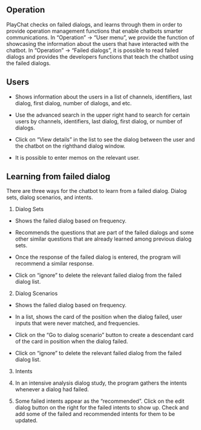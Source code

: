 ## Operation

PlayChat checks on failed dialogs, and learns through them in order to provide operation management functions that enable chatbots smarter communications. In “Operation” -> “User menu”, we provide the function of showcasing the information about the users that have interacted with the chatbot. In “Operation” -> “Failed dialogs”, it is possible to read failed dialogs and provides the developers functions that teach the chatbot using the failed dialogs.

## Users

* Shows information about the users in a list of channels, identifiers, last dialog, first dialog, number of dialogs, and etc.

* Use the advanced search in the upper right hand to search for certain users by channels, identifiers, last dialog, first dialog, or number of dialogs.

* Click on “View details” in the list to see the dialog between the user and the chatbot on the righthand dialog window.

* It is possible to enter memos on the relevant user.

## Learning from failed dialog

There are three ways for the chatbot to learn from a failed dialog. Dialog sets, dialog scenarios, and intents.

1. Dialog Sets

* Shows the failed dialog based on frequency.

* Recommends the questions that are part of the failed dialogs and some other similar questions that are already learned among previous dialog sets.

* Once the response of the failed dialog is entered, the program will recommend a similar response.

* Click on “ignore” to delete the relevant failed dialog from the failed dialog list.

2. Dialog Scenarios

* Shows the failed dialog based on frequency.

* In a list, shows the card of the position when the dialog failed, user inputs that were never matched, and frequencies.

* Click on the “Go to dialog scenario” button to create a descendant card of the card in position when the dialog failed.

* Click on “ignore” to delete the relevant failed dialog from the failed dialog list.

3. Intents

4. In an intensive analysis dialog study, the program gathers the intents whenever a dialog had failed.

5. Some failed intents appear as the “recommended”. Click on the edit dialog button on the right for the failed intents to show up. Check and add some of the failed and recommended intents for them to be updated.
